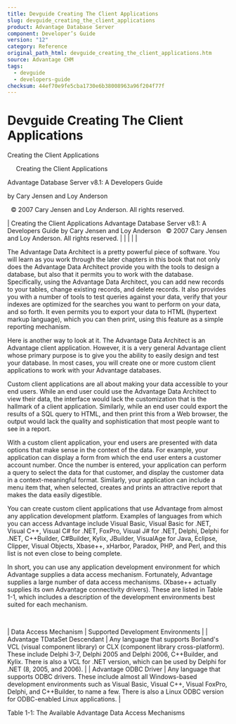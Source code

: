 ```yaml
---
title: Devguide Creating The Client Applications
slug: devguide_creating_the_client_applications
product: Advantage Database Server
component: Developer’s Guide
version: "12"
category: Reference
original_path_html: devguide_creating_the_client_applications.htm
source: Advantage CHM
tags:
  - devguide
  - developers-guide
checksum: 44ef70e9fe5cba1730e6b38008963a96f204f77f
---
```


# Devguide Creating The Client Applications

Creating the Client Applications

     Creating the Client Applications

Advantage Database Server v8.1: A Developers Guide

by Cary Jensen and Loy Anderson

  © 2007 Cary Jensen and Loy Anderson. All rights reserved.

| Creating the Client Applications  Advantage Database Server v8.1: A Developers Guide  by Cary Jensen and Loy Anderson    © 2007 Cary Jensen and Loy Anderson. All rights reserved. |  |  |  |  |

The Advantage Data Architect is a pretty powerful piece of software. You will learn as you work through the later chapters in this book that not only does the Advantage Data Architect provide you with the tools to design a database, but also that it permits you to work with the database. Specifically, using the Advantage Data Architect, you can add new records to your tables, change existing records, and delete records. It also provides you with a number of tools to test queries against your data, verify that your indexes are optimized for the searches you want to perform on your data, and so forth. It even permits you to export your data to HTML (hypertext markup language), which you can then print, using this feature as a simple reporting mechanism.

Here is another way to look at it. The Advantage Data Architect is an Advantage client application. However, it is a very general Advantage client whose primary purpose is to give you the ability to easily design and test your database. In most cases, you will create one or more custom client applications to work with your Advantage databases.

Custom client applications are all about making your data accessible to your end users. While an end user could use the Advantage Data Architect to view their data, the interface would lack the customization that is the hallmark of a client application. Similarly, while an end user could export the results of a SQL query to HTML, and then print this from a Web browser, the output would lack the quality and sophistication that most people want to see in a report.

With a custom client application, your end users are presented with data options that make sense in the context of the data. For example, your application can display a form from which the end user enters a customer account number. Once the number is entered, your application can perform a query to select the data for that customer, and display the customer data in a context-meaningful format. Similarly, your application can include a menu item that, when selected, creates and prints an attractive report that makes the data easily digestible.

You can create custom client applications that use Advantage from almost any application development platform. Examples of languages from which you can access Advantage include Visual Basic, Visual Basic for .NET, Visual C++, Visual C# for .NET, FoxPro, Visual J# for .NET, Delphi, Delphi for .NET, C++Builder, C#Builder, Kylix, JBuilder, VisualAge for Java, Eclipse, Clipper, Visual Objects, Xbase++, xHarbor, Paradox, PHP, and Perl, and this list is not even close to being complete.

In short, you can use any application development environment for which Advantage supplies a data access mechanism. Fortunately, Advantage supplies a large number of data access mechanisms. (Xbase++ actually supplies its own Advantage connectivity drivers). These are listed in Table 1-1, which includes a description of the development environments best suited for each mechanism.

 

| Data Access Mechanism | Supported Development Environments |
| Advantage TDataSet Descendant | Any language that supports Borland's VCL (visual component library) or CLX (component library cross-platform). These include Delphi 3-7, Delphi 2005 and Delphi 2006, C++Builder, and Kylix. There is also a VCL for .NET version, which can be used by Delphi for .NET (8, 2005, and 2006). |
| Advantage ODBC Driver | Any language that supports ODBC drivers. These include almost all Windows-based development environments such as Visual Basic, Visual C++, Visual FoxPro, Delphi, and C++Builder, to name a few. There is also a Linux ODBC version for ODBC-enabled Linux applications. |

Table 1-1: The Available Advantage Data Access Mechanisms
